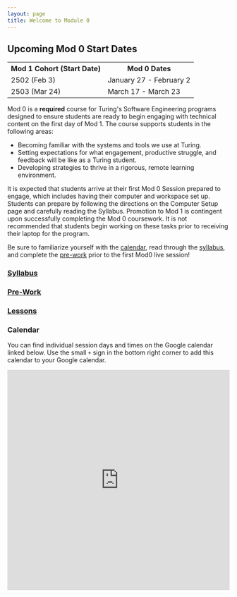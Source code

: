 ```yaml
---
layout: page
title: Welcome to Module 0
---
```


## Upcoming Mod 0 Start Dates

<table>
  <tr>
    <th>Mod 1 Cohort (Start Date)</th>
    <th>Mod 0 Dates</th>
  </tr>
  <tr>
    <td>2502 (Feb 3)</td>
    <td>January 27 - February 2</td>
  </tr>
  <tr>
    <td>2503 (Mar 24)</td>
    <td>March 17 - March 23</td>
  </tr>
</table>

Mod 0 is a **required** course for Turing's Software Engineering programs designed to ensure students are ready to begin engaging with technical content on the first day of Mod 1. The course supports students in the following areas:
* Becoming familiar with the systems and tools we use at Turing.
* Setting expectations for what engagement, productive struggle, and feedback will be like as a Turing student.
* Developing strategies to thrive in a rigorous, remote learning environment.

It is expected that students arrive at their first Mod 0 Session prepared to engage, which includes having their computer and workspace set up. Students can prepare by following the directions on the Computer Setup page and carefully reading the Syllabus. Promotion to Mod 1 is contingent upon successfully completing the Mod 0 coursework. It is not recommended that students begin working on these tasks prior to receiving their laptop for the program.

Be sure to familiarize yourself with the [calendar](#calendar), read through the [syllabus](./syllabus/), and complete the [pre-work](./prework/) prior to the first Mod0 live session!

### [Syllabus](./syllabus/index)

### [Pre-Work](./prework/index)

### [Lessons](./lessons/index)

### Calendar

You can find individual session days and times on the Google calendar linked below. Use the small `+` sign in the bottom right corner to add this calendar to your Google calendar.

<iframe src="https://calendar.google.com/calendar/embed?src=casimircreative.com_12p4693hmer1orcepp74vg77pg%40group.calendar.google.com&ctz=America%2FDenver" style="border: 0" width="100%" height="500" frameborder="0" scrolling="yes"></iframe>




<br>
<br>
<br>
<br>
<br>
<br>
<br>
<br>
<br>
<br>

